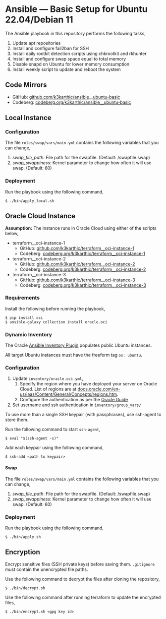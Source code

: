 # Ansible — Basic Setup for Ubuntu 22.04/Debian 11

The Ansible playbook in this repository performs the following tasks,
1. Update apt repositories
1. Install and configure fail2ban for SSH
2. Install daily rootkit detection scripts using chkrootkit and rkhunter
3. Install and configure swap space equal to total memory
4. Disable snapd on Ubuntu for lower memory consumption
5. Install weekly script to update and reboot the system

## Code Mirrors

* GitHub: [github.com/k3karthic/ansible__ubuntu-basic](https://github.com/k3karthic/ansible__ubuntu-basic/)
* Codeberg: [codeberg.org/k3karthic/ansible__ubuntu-basic](https://codeberg.org/k3karthic/ansible__ubuntu-basic/)

## Local Instance

### Configuration

The file `roles/swap/vars/main.yml` contains the following variables that you can change,
1. *swap_file_path*: File path for the swapfile. (Default: /swapfile.swap)
2. *swap_swappiness*: Kernel parameter to change how often it will use swap. (Default: 60)

### Deployment

Run the playbook using the following command,
```
$ ./bin/apply_local.sh
```

## Oracle Cloud Instance

**Assumption:** The instance runs in Oracle Cloud using either of the scripts below,
* terraform__oci-instance-1
    * GitHub: [github.com/k3karthic/terraform__oci-instance-1](https://github.com/k3karthic/terraform__oci-instance-1)
    * Codeberg: [codeberg.org/k3karthic/terraform__oci-instance-1](https://codeberg.org/k3karthic/terraform__oci-instance-1)
* terraform__oci-instance-2
    * GitHub: [github.com/k3karthic/terraform__oci-instance-2](https://github.com/k3karthic/terraform__oci-instance-2)
    * Codeberg: [codeberg.org/k3karthic/terraform__oci-instance-2](https://codeberg.org/k3karthic/terraform__oci-instance-2)
* terraform__oci-instance-3
    * GitHub: [github.com/k3karthic/terraform__oci-instance-3](https://github.com/k3karthic/terraform__oci-instance-3)
    * Codeberg: [codeberg.org/k3karthic/terraform__oci-instance-3](https://codeberg.org/k3karthic/terraform__oci-instance-3)

### Requirements

Install the following before running the playbook,
```
$ pip install oci
$ ansible-galaxy collection install oracle.oci
```

### Dynamic Inventory

The Oracle [Ansible Inventory Plugin](https://docs.oracle.com/en-us/iaas/Content/API/SDKDocs/ansibleinventoryintro.htm) populates public Ubuntu instances.

All target Ubuntu instances must have the freeform tag `os: ubuntu`.

### Configuration

1. Update `inventory/oracle.oci.yml`,
    1. Specify the region where you have deployed your server on Oracle Cloud. List of regions are at [docs.oracle.com/en-us/iaas/Content/General/Concepts/regions.htm](https://docs.oracle.com/en-us/iaas/Content/General/Concepts/regions.htm).
    1. Configure the authentication as per the [Oracle Guide](https://docs.oracle.com/en-us/iaas/Content/API/Concepts/sdkconfig.htm#SDK_and_CLI_Configuration_File)
1. Set username and ssh authentication in `inventory/group_vars/`

To use more than a single SSH keypair (with passphrases), use ssh-agent to store them.

Run the following command to start `ssh-agent`,
```
$ eval "$(ssh-agent -s)"
```

Add each keypair using the following command,
```
$ ssh-add <path to keypair>
```

#### Swap

The file `roles/swap/vars/main.yml` contains the following variables that you can change,
1. *swap_file_path*: File path for the swapfile. (Default: /swapfile.swap)
2. *swap_swappiness*: Kernel parameter to change how often it will use swap. (Default: 60)

### Deployment

Run the playbook using the following command,
```
$ ./bin/apply.sh
```

## Encryption

Encrypt sensitive files (SSH private keys) before saving them. `.gitignore` must contain the unencrypted file paths.

Use the following command to decrypt the files after cloning the repository,

```
$ ./bin/decrypt.sh
```

Use the following command after running terraform to update the encrypted files,

```
$ ./bin/encrypt.sh <gpg key id>
```
